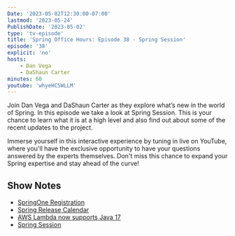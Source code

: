 ```yaml
---
Date: '2023-05-02T12:30:00-07:00'
lastmod: '2023-05-24'
PublishDate: '2023-05-02'
type: 'tv-episode'
title: 'Spring Office Hours: Episode 38 - Spring Session'
episode: '38'
explicit: 'no'
hosts:
    - Dan Vega
    - DaShaun Carter
minutes: 60
youtube: 'whyeHCSWLLM'
---
```


Join Dan Vega and DaShaun Carter as they explore what’s new in the world of Spring. In this episode we take a look at Spring Session. This is your chance to learn what it is at a high level and also find out about some of the recent updates to the project.

Immerse yourself in this interactive experience by tuning in live on YouTube, where you'll have the exclusive opportunity to have your questions answered by the experts themselves. Don't miss this chance to expand your Spring expertise and stay ahead of the curve!

## Show Notes

-   [SpringOne Registration](https://springone.io/)
-   [Spring Release Calendar](https://calendar.spring.io/)
-   [AWS Lambda now supports Java 17](https://aws.amazon.com/blogs/compute/java-17-runtime-now-available-on-aws-lambda/)
-   [Spring Session](https://docs.spring.io/spring-session/reference/)
